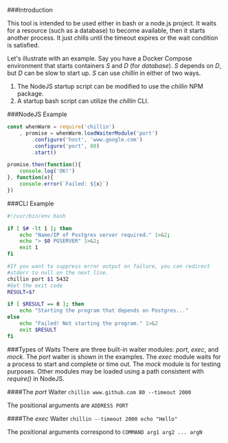 ###Introduction

This tool is intended to be used either in bash or a node.js project. It waits for a resource
(such as a database) to become available, then it starts another process. It just chills until
the timeout expires or the wait condition is satisfied.

Let's illustrate with
an example. Say you have a Docker Compose environment that starts containers _S_ and _D_ (for _database_).
_S_ depends on _D_, but _D_ can be slow to start up. _S_ can use _chillin_ in either of two ways.

1. The NodeJS startup script can be modified to use the _chillin_ NPM package.
2. A startup bash script can utilize the _chillin_ CLI.

###NodeJS Example

```javascript
const whenWarm = require('chillin')
    , promise = whenWarm.loadWaiterModule('port')
        .configure('host', 'www.google.com')
        .configure('port', 80)
        .start()

promise.then(function(){
    console.log('OK!')
}, function(x){
    console.error(`Failed: ${x}`)
})

```

###CLI Example
```bash
#!/usr/bin/env bash

if [ $# -lt 1 ]; then
    echo "Name/IP of Postgres server required." 1>&2;
    echo "> $0 PGSERVER" 1>&2;
    exit 1
fi

#If you want to suppress error output on failure, you can redirect
#stderr to null on the next line.
chillin port $1 5432
#Get the exit code
RESULT=$?

if [ $RESULT == 0 ]; then
    echo "Starting the program that depends on Postgres..."
else
    echo "Failed! Not starting the program." 1>&2
    exit $RESULT
fi


```

###Types of Waits
There are three built-in waiter modules: _port_, _exec_, and _mock_. The _port_ waiter is shown in the examples. The
_exec_ module waits for a process to start and complete or time out. The _mock_ module is for testing purposes. Other
modules may be loaded using a path consistent with _require()_ in NodeJS.

####The _port_ Waiter
`chillin www.github.com 80 --timeout 2000`

The positional arguments are `ADDRESS PORT`

####The _exec_ Waiter
`chillin --timeout 2000 echo "Hello"`

The positional arguments correspond to `COMMAND arg1 arg2 ... argN`

